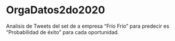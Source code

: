 # OrgaDatos2do2020

Analisis de Tweets del set de a empresa “Frío Frío” para predecir es “Probabilidad de éxito” para cada oportunidad.
